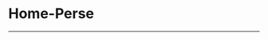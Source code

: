 # Home-Perse
------------------
<!--[princ](https://github.com/PedroPerse/home-pet/assets/133821168/0f9cb1fb-288a-416e-bb24-d5d573eb0b96) tela principal-->
<!--![serviços](https://github.com/PedroPerse/home-pet/assets/133821168/a104ad42-3b3c-42a8-b57c-bad9989ebe89) Serviços -->
<!--![Quem Somos (1)](https://github.com/PedroPerse/home-pet/assets/133821168/12fd5474-065f-46ed-934c-be36254c1e6c) Quem somos-->
<!--![fale conosoc](https://github.com/PedroPerse/home-pet/assets/133821168/8b724ac4-1a9e-4166-b195-523a96db30b9) Fale conosco -->

<!--Area do usuário-->
<!-- ![login](https://github.com/PedroPerse/home-pet/assets/133821168/5bcb7a6b-c320-4e6a-b64d-710006c52667)-->
<!-- ![cadastro](https://github.com/PedroPerse/home-pet/assets/133821168/c69fffa9-d56a-412a-bc4f-dfc73862c5d6) Cadastro-->
